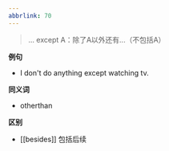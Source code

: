 ```yaml
---
abbrlink: 70
---
```

> ... except A：除了A以外还有...（不包括A）

**例句**

- I don't do anything except watching tv.

**同义词**
- otherthan 

**区别**
- [[besides]] 包括后续